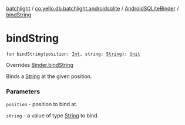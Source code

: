 [batchlight](../../index.md) / [co.yello.db.batchlight.androidsqlite](../index.md) / [AndroidSQLiteBinder](index.md) / [bindString](bind-string.md)

# bindString

`fun bindString(position: `[`Int`](https://kotlinlang.org/api/latest/jvm/stdlib/kotlin/-int/index.html)`, string: `[`String`](https://kotlinlang.org/api/latest/jvm/stdlib/kotlin/-string/index.html)`): `[`Unit`](https://kotlinlang.org/api/latest/jvm/stdlib/kotlin/-unit/index.html)

Overrides [Binder.bindString](../../co.yello.db.batchlight/-binder/bind-string.md)

Binds a [String](https://kotlinlang.org/api/latest/jvm/stdlib/kotlin/-string/index.html) at the given position.

### Parameters

`position` - position to bind at.

`string` - a value of type [String](https://kotlinlang.org/api/latest/jvm/stdlib/kotlin/-string/index.html) to bind.